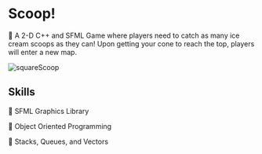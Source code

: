 # Scoop!

🍨 A 2-D C++ and SFML Game where players need to catch as many ice cream scoops as they can! Upon getting your cone to reach the top, players will enter a new map. 

![squareScoop](https://user-images.githubusercontent.com/68301461/230705203-ff68b2d8-0e83-450a-922f-e372e78452ca.gif)

## Skills
🍨 SFML Graphics Library

🍨 Object Oriented Programming

🍨 Stacks, Queues, and Vectors
